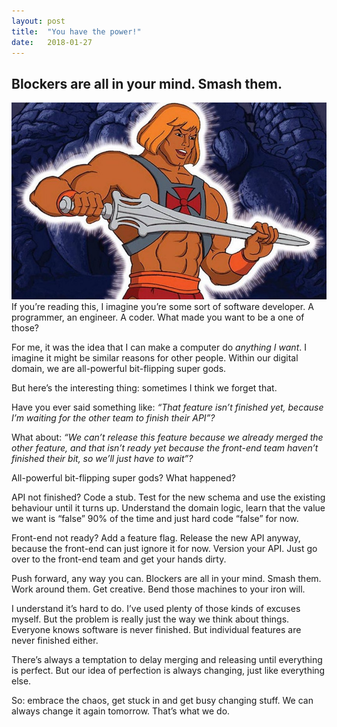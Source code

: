 ```yaml
---
layout:	post
title:	"You have the power!"
date:	2018-01-27
---
```


## Blockers are all in your mind. Smash them.

![](/img/0*JwVoxZkwcCsPjeDH.jpg)If you’re reading this, I imagine you’re some sort of software developer. A programmer, an engineer. A coder. What made you want to be a one of those?

For me, it was the idea that I can make a computer do _anything I want_. I imagine it might be similar reasons for other people. Within our digital domain, we are all-powerful bit-flipping super gods.

But here’s the interesting thing: sometimes I think we forget that.

Have you ever said something like: _“That feature isn’t finished yet, because I’m waiting for the other team to finish their API”?_

What about: _“We can’t release this feature because we already merged the other feature, and that isn’t ready yet because the front-end team haven’t finished their bit, so we’ll just have to wait”?_

All-powerful bit-flipping super gods? What happened?

API not finished? Code a stub. Test for the new schema and use the existing behaviour until it turns up. Understand the domain logic, learn that the value we want is “false” 90% of the time and just hard code “false” for now.

Front-end not ready? Add a feature flag. Release the new API anyway, because the front-end can just ignore it for now. Version your API. Just go over to the front-end team and get your hands dirty.

Push forward, any way you can. Blockers are all in your mind. Smash them. Work around them. Get creative. Bend those machines to your iron will.

I understand it’s hard to do. I’ve used plenty of those kinds of excuses myself. But the problem is really just the way we think about things. Everyone knows software is never finished. But individual features are never finished either.

There’s always a temptation to delay merging and releasing until everything is perfect. But our idea of perfection is always changing, just like everything else.

So: embrace the chaos, get stuck in and get busy changing stuff. We can always change it again tomorrow. That’s what we do.
  